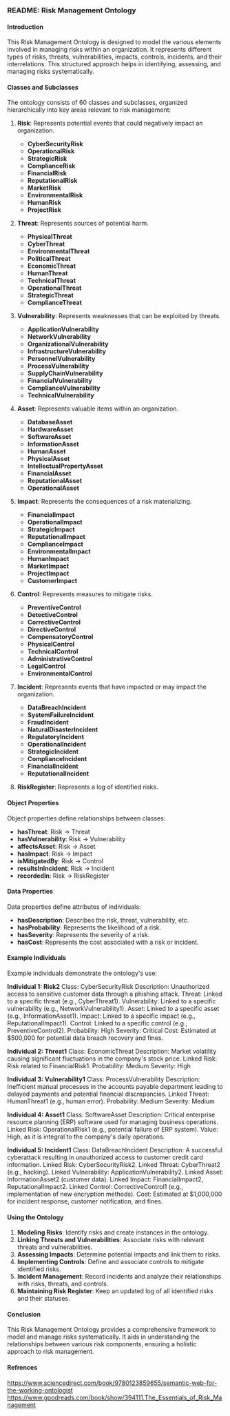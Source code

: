 ### README: Risk Management Ontology

#### Introduction
This Risk Management Ontology is designed to model the various elements involved in managing risks within an organization. It represents different types of risks, threats, vulnerabilities, impacts, controls, incidents, and their interrelations. This structured approach helps in identifying, assessing, and managing risks systematically.

#### Classes and Subclasses
The ontology consists of 60 classes and subclasses, organized hierarchically into key areas relevant to risk management:

1. **Risk**: Represents potential events that could negatively impact an organization.
    - **CyberSecurityRisk**
    - **OperationalRisk**
    - **StrategicRisk**
    - **ComplianceRisk**
    - **FinancialRisk**
    - **ReputationalRisk**
    - **MarketRisk**
    - **EnvironmentalRisk**
    - **HumanRisk**
    - **ProjectRisk**

2. **Threat**: Represents sources of potential harm.
    - **PhysicalThreat**
    - **CyberThreat**
    - **EnvironmentalThreat**
    - **PoliticalThreat**
    - **EconomicThreat**
    - **HumanThreat**
    - **TechnicalThreat**
    - **OperationalThreat**
    - **StrategicThreat**
    - **ComplianceThreat**

3. **Vulnerability**: Represents weaknesses that can be exploited by threats.
    - **ApplicationVulnerability**
    - **NetworkVulnerability**
    - **OrganizationalVulnerability**
    - **InfrastructureVulnerability**
    - **PersonnelVulnerability**
    - **ProcessVulnerability**
    - **SupplyChainVulnerability**
    - **FinancialVulnerability**
    - **ComplianceVulnerability**
    - **TechnicalVulnerability**

4. **Asset**: Represents valuable items within an organization.
    - **DatabaseAsset**
    - **HardwareAsset**
    - **SoftwareAsset**
    - **InformationAsset**
    - **HumanAsset**
    - **PhysicalAsset**
    - **IntellectualPropertyAsset**
    - **FinancialAsset**
    - **ReputationalAsset**
    - **OperationalAsset**

5. **Impact**: Represents the consequences of a risk materializing.
    - **FinancialImpact**
    - **OperationalImpact**
    - **StrategicImpact**
    - **ReputationalImpact**
    - **ComplianceImpact**
    - **EnvironmentalImpact**
    - **HumanImpact**
    - **MarketImpact**
    - **ProjectImpact**
    - **CustomerImpact**

6. **Control**: Represents measures to mitigate risks.
    - **PreventiveControl**
    - **DetectiveControl**
    - **CorrectiveControl**
    - **DirectiveControl**
    - **CompensatoryControl**
    - **PhysicalControl**
    - **TechnicalControl**
    - **AdministrativeControl**
    - **LegalControl**
    - **EnvironmentalControl**

7. **Incident**: Represents events that have impacted or may impact the organization.
    - **DataBreachIncident**
    - **SystemFailureIncident**
    - **FraudIncident**
    - **NaturalDisasterIncident**
    - **RegulatoryIncident**
    - **OperationalIncident**
    - **StrategicIncident**
    - **ComplianceIncident**
    - **FinancialIncident**
    - **ReputationalIncident**

8. **RiskRegister**: Represents a log of identified risks.

#### Object Properties
Object properties define relationships between classes:
- **hasThreat**: Risk -> Threat
- **hasVulnerability**: Risk -> Vulnerability
- **affectsAsset**: Risk -> Asset
- **hasImpact**: Risk -> Impact
- **isMitigatedBy**: Risk -> Control
- **resultsInIncident**: Risk -> Incident
- **recordedIn**: Risk -> RiskRegister

#### Data Properties
Data properties define attributes of individuals:
- **hasDescription**: Describes the risk, threat, vulnerability, etc.
- **hasProbability**: Represents the likelihood of a risk.
- **hasSeverity**: Represents the severity of a risk.
- **hasCost**: Represents the cost associated with a risk or incident.

#### Example Individuals
Example individuals demonstrate the ontology's use:
 
**Individual 1: Risk2**
Class: CyberSecurityRisk
Description: Unauthorized access to sensitive customer data through a phishing attack.
Threat: Linked to a specific threat (e.g., CyberThreat1).
Vulnerability: Linked to a specific vulnerability (e.g., NetworkVulnerability1).
Asset: Linked to a specific asset (e.g., InformationAsset1).
Impact: Linked to a specific impact (e.g., ReputationalImpact1).
Control: Linked to a specific control (e.g., PreventiveControl2).
Probability: High
Severity: Critical
Cost: Estimated at $500,000 for potential data breach recovery and fines.

**Individual 2: Threat1**
Class: EconomicThreat
Description: Market volatility causing significant fluctuations in the company's stock price.
Linked Risk: Risk related to FinancialRisk1.
Probability: Medium
Severity: High

**Individual 3: Vulnerability1**
Class: ProcessVulnerability
Description: Inefficient manual processes in the accounts payable department leading to delayed payments and potential financial discrepancies.
Linked Threat: HumanThreat1 (e.g., human error).
Probability: Medium
Severity: Medium

**Individual 4: Asset1**
Class: SoftwareAsset
Description: Critical enterprise resource planning (ERP) software used for managing business operations.
Linked Risk: OperationalRisk1 (e.g., potential failure of ERP system).
Value: High, as it is integral to the company's daily operations.

**Individual 5: Incident1**
Class: DataBreachIncident
Description: A successful cyberattack resulting in unauthorized access to customer credit card information.
Linked Risk: CyberSecurityRisk2.
Linked Threat: CyberThreat2 (e.g., hacking).
Linked Vulnerability: ApplicationVulnerability2.
Linked Asset: InformationAsset2 (customer data).
Linked Impact: FinancialImpact2, ReputationalImpact2.
Linked Control: CorrectiveControl1 (e.g., implementation of new encryption methods).
Cost: Estimated at $1,000,000 for incident response, customer notification, and fines.

#### Using the Ontology
1. **Modeling Risks**: Identify risks and create instances in the ontology.
2. **Linking Threats and Vulnerabilities**: Associate risks with relevant threats and vulnerabilities.
3. **Assessing Impacts**: Determine potential impacts and link them to risks.
4. **Implementing Controls**: Define and associate controls to mitigate identified risks.
5. **Incident Management**: Record incidents and analyze their relationships with risks, threats, and controls.
6. **Maintaining Risk Register**: Keep an updated log of all identified risks and their statuses.

#### Conclusion
This Risk Management Ontology provides a comprehensive framework to model and manage risks systematically. It aids in understanding the relationships between various risk components, ensuring a holistic approach to risk management.
#### Refrences

https://www.sciencedirect.com/book/9780123859655/semantic-web-for-the-working-ontologist
https://www.goodreads.com/book/show/394111.The_Essentials_of_Risk_Management
